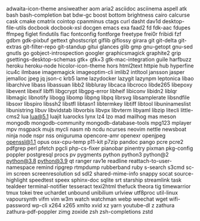 adwaita-icon-theme
ansiweather
aom
aria2
asciidoc
asciinema
aspell
atk
bash
bash-completion
bat
bdw-gc
boost
bottom
brightness
cairo
calcurse
cask
cmake
cmatrix
cointop
cpanminus
ctags
curl
dasht
dav1d
desktop-file-utils
docbook
docbook-xsl
docgen
emacs
exa
faad2
fd
fdk-aac
fdupes
ffmpeg
figlet
findutils
flac
fontconfig
fontforge
freetype
frei0r
fribidi
fzf
gdbm
gdk-pixbuf
gettext
ghostscript
giflib
giflossy
girara
git
git-delta
git-extras
git-filter-repo
git-standup
gitui
glances
glib
gmp
gnu-getopt
gnu-sed
gnutls
go
gobject-introspection
googler
graphicsmagick
graphite2
grip
gsettings-desktop-schemas
gtk+
gtk+3
gtk-mac-integration
guile
harfbuzz
heroku
heroku-node
hicolor-icon-theme
hors
html2text
httpie
hub
hyperfine
icu4c
ilmbase
imagemagick
imageoptim-cli
imlib2
intltool
jansson
jasper
jemalloc
jpeg
jq
json-c
krb5
lame
lazydocker
lazygit
lazynpm
leptonica
libao
libarchive
libass
libassuan
libb2
libbluray
libcaca
libcroco
libde265
libepoxy
libevent
libexif
libffi
libgcrypt
libgpg-error
libheif
libiconv
libidn2
liblqr
libmagic
libnotify
libogg
libomp
libpng
libpq
librsvg
libsamplerate
libsndfile
libsoxr
libspiro
libssh2
libstfl
libtasn1
libtermkey
libtiff
libtool
libuninameslist
libunistring
libuv
libvidstab
libvorbis
libvpx
libvterm
libyaml
libzip
litecli
little-cms2
lua
lua@5.1
luajit
luarocks
lynx
lz4
lzo
mad
mailhog
mas
meson
mongodb
mongodb-community
mongodb-database-tools
mpg123
mplayer
mpv
msgpack
mujs
mycli
nasm
nb
ncdu
ncurses
neovim
nettle
newsboat
ninja
node
nspr
nss
oniguruma
opencore-amr
openexr
openjpeg
openssl@1.1
opus
osx-cpu-temp
p11-kit
p7zip
pandoc
pango
pcre
pcre2
pdfgrep
perl
pfetch
pgcli
php-cs-fixer
pianobar
pinentry
pixman
pkg-config
poppler
postgresql
procs
pv
pygments
python
python3
python@2
python@3.8
python@3.9
qt
ranger
rav1e
readline
reattach-to-user-namespace
remind
ripgrep
rtmpdump
rubberband
ruby
s-search
s3cmd
sc-im
screen
screenresolution
sd
sdl2
shared-mime-info
snappy
socat
source-highlight
speedtest
speex
sphinx-doc
sqlite
srt
starship
streamlink
task
tealdeer
terminal-notifier
tesseract
texi2html
thefuck
theora
tig
timewarrior
tmux
tokei
tree
uchardet
unbound
unibilium
urlview
utf8proc
util-linux
vapoursynth
vifm
vim
w3m
watch
watchman
webp
weechat
wget
wifi-password
wp-cli
x264
x265
xmlto
xvid
xz
yarn
youtube-dl
z
zathura
zathura-pdf-poppler
zimg
zoxide
zsh
zsh-completions
zstd
